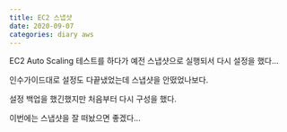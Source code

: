 ```yaml
---
title: EC2 스냅샷
date: 2020-09-07
categories: diary aws
---
```

EC2 Auto Scaling 테스트를 하다가 예전 스냅샷으로 실행되서 다시 설정을 했다...

인수가이드대로 설정도 다끝냈었는데 스냅샷을 안떴었나보다.

설정 백업을 했긴했지만 처음부터 다시 구성을 했다.

이번에는 스냅샷을 잘 떠놨으면 좋겠다... 
